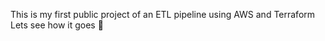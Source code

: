 This is my first public project of an ETL pipeline using AWS and Terraform <br />
Lets see how it goes 🤔
